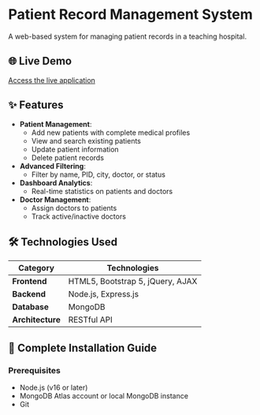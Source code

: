 # Patient Record Management System

A web-based system for managing patient records in a teaching hospital.

## 🌐 Live Demo
[Access the live application](https://patient-management-system-production.up.railway.app/)

## ✨ Features
- **Patient Management**:
  - Add new patients with complete medical profiles
  - View and search existing patients
  - Update patient information
  - Delete patient records
- **Advanced Filtering**:
  - Filter by name, PID, city, doctor, or status
- **Dashboard Analytics**:
  - Real-time statistics on patients and doctors
- **Doctor Management**:
  - Assign doctors to patients
  - Track active/inactive doctors

## 🛠️ Technologies Used
| Category         | Technologies                                                                |
|------------------|-----------------------------------------------------------------------------|
| **Frontend**     | HTML5, Bootstrap 5, jQuery, AJAX                                            |
| **Backend**      | Node.js, Express.js                                                         |
| **Database**     | MongoDB                                                                     |
| **Architecture** | RESTful API                                                                 |

## 🚀 Complete Installation Guide

### Prerequisites
- Node.js (v16 or later)
- MongoDB Atlas account or local MongoDB instance
- Git
